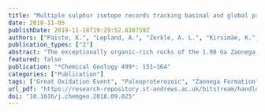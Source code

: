 ```yaml
---
title: "Multiple sulphur isotope records tracking basinal and global processes in the 1.98 Ga Zaonega Formation, NW Russia"
date: 2018-11-05
publishDate: 2019-11-18T19:29:52.810759Z
authors: ["Paiste, K.", "Lepland, A.", "Zerkle, A. L.", "Kirsimäe, K.", "Izon, G.", "Patel, N. K.", "McLean, F.", "Kreitsmann, T.", "Mänd, K.", "Bui, T. H.", "Romashkin, A. E.", "Rychanchik, D. V.", "Prave, A. R."]
publication_types: ["2"]
abstract: "The exceptionally organic-rich rocks of the 1.98 Ga Zaonega Formation deposited in the Onega Basin, NW Russia, have refined our understanding of Earth System evolution during the Paleoproterozoic rise in atmospheric oxygen. These rocks were formed in vent- or seep-influenced settings contemporaneous with voluminous mafic volcanism and contain strongly 13C-depleted organic matter. Here we report new isotopic (δ34S, Δ33S, Δ36S, δ13Corg) and mineralogical, major element, total sulphur and organic carbon data for the upper part of the Zaonega Formation, which was deposited shortly after the termination of the Lomagundi-Jatuli positive carbon isotope excursion. The data were collected on a recently obtained 102 m drill-core section and show a δ13Corg shift from −38‰ to −25‰. Sedimentary sulphides have δ34S values typically between +15‰ and +25‰ reflecting closed-system sulphur isotope behaviour driven by high rates of microbial sulphate reduction, high sulphate demand, hydrothermal activity and hydrocarbon seepage. Four intervals record δ34S values that exceed +30‰. We interpret these unusually 34S-enriched sulphides to be a result of limited sulphate diffusion into pore waters due to changes in sedimentation and/or periods of basinal restriction. Additionally, there are four negative δ34S excursions that are interpreted to reflect changes in the open/closed-system behaviour of sulphate reduction or availability of reactive iron. Our findings highlight the influence of basinal processes in regulating sulphur isotope records and the need for care before interpreting such signals as reflecting global conditions."
featured: false
publication: "*Chemical Geology 499*: 151–164"
categories: ["Publication"]
tags: ["Great Oxidation Event", "Paleoproterozoic", "Zaonega Formation", "Carbon cycle", "Sulphur cycle"]
url_pdf: "https://research-repository.st-andrews.ac.uk/bitstream/handle/10023/18505/Paiste_2018_CG_Multiplesulphur_AAM.pdf?sequence=1&isAllowed=y"
doi: "10.1016/j.chemgeo.2018.09.025"
---
```


